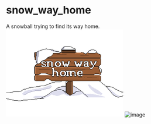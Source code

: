 # snow_way_home

A snowball trying to find its way home.
![Intro Screen](art/intro_screen_final.png)
![image](https://github.com/tno123/snow_way_home/assets/13795129/f563e10d-6d7c-4b66-9e09-6b3bb3a2d055)
